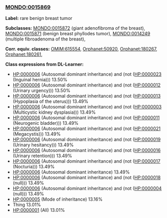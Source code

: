 
### [MONDO:0015869](http://purl.obolibrary.org/obo/MONDO_0015869)
**Label:** rare benign breast tumor

**Subclasses:** [MONDO:0015872](http://purl.obolibrary.org/obo/MONDO_0015872) (giant adenofibroma of the breast), [MONDO:0015871](http://purl.obolibrary.org/obo/MONDO_0015871) (benign breast phyllodes tumor), [MONDO:0014249](http://purl.obolibrary.org/obo/MONDO_0014249) (multiple fibroadenoma of the breast), 

**Corr. equiv. classes:** [OMIM:615554](http://purl.obolibrary.org/obo/OMIM_615554), [Orphanet:50920](http://www.orpha.net/ORDO/Orphanet_50920), [Orphanet:180267](http://www.orpha.net/ORDO/Orphanet_180267), [Orphanet:180261](http://www.orpha.net/ORDO/Orphanet_180261), 

**Class expressions from DL-Learner:**

- [HP:0000006](http://purl.obolibrary.org/obo/HP_0000006) (Autosomal dominant inheritance) and (not ([HP:0000023](http://purl.obolibrary.org/obo/HP_0000023) (Inguinal hernia))) 13.50%
- [HP:0000006](http://purl.obolibrary.org/obo/HP_0000006) (Autosomal dominant inheritance) and (not ([HP:0000012](http://purl.obolibrary.org/obo/HP_0000012) (Urinary urgency))) 13.50%
- [HP:0000006](http://purl.obolibrary.org/obo/HP_0000006) (Autosomal dominant inheritance) and (not ([HP:0000013](http://purl.obolibrary.org/obo/HP_0000013) (Hypoplasia of the uterus))) 13.49%
- [HP:0000006](http://purl.obolibrary.org/obo/HP_0000006) (Autosomal dominant inheritance) and (not ([HP:0000003](http://purl.obolibrary.org/obo/HP_0000003) (Multicystic kidney dysplasia))) 13.49%
- [HP:0000006](http://purl.obolibrary.org/obo/HP_0000006) (Autosomal dominant inheritance) and (not ([HP:0000011](http://purl.obolibrary.org/obo/HP_0000011) (Neurogenic bladder))) 13.49%
- [HP:0000006](http://purl.obolibrary.org/obo/HP_0000006) (Autosomal dominant inheritance) and (not ([HP:0000021](http://purl.obolibrary.org/obo/HP_0000021) (Megacystis))) 13.49%
- [HP:0000006](http://purl.obolibrary.org/obo/HP_0000006) (Autosomal dominant inheritance) and (not ([HP:0000019](http://purl.obolibrary.org/obo/HP_0000019) (Urinary hesitancy))) 13.49%
- [HP:0000006](http://purl.obolibrary.org/obo/HP_0000006) (Autosomal dominant inheritance) and (not ([HP:0000016](http://purl.obolibrary.org/obo/HP_0000016) (Urinary retention))) 13.49%
- [HP:0000006](http://purl.obolibrary.org/obo/HP_0000006) (Autosomal dominant inheritance) and (not ([HP:0000017](http://purl.obolibrary.org/obo/HP_0000017) (Nocturia))) 13.49%
- [HP:0000006](http://purl.obolibrary.org/obo/HP_0000006) (Autosomal dominant inheritance) 13.49%
- [HP:0000006](http://purl.obolibrary.org/obo/HP_0000006) (Autosomal dominant inheritance) and (not ([HP:0000018](http://purl.obolibrary.org/obo/HP_0000018) (null))) 13.49%
- [HP:0000006](http://purl.obolibrary.org/obo/HP_0000006) (Autosomal dominant inheritance) and (not ([HP:0000004](http://purl.obolibrary.org/obo/HP_0000004) (null))) 13.49%
- [HP:0000005](http://purl.obolibrary.org/obo/HP_0000005) (Mode of inheritance) 13.16%
- Thing 13.01%
- [HP:0000001](http://purl.obolibrary.org/obo/HP_0000001) (All) 13.01%


